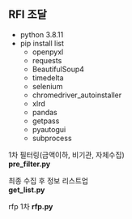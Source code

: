 ## RFI 조달

- python 3.8.11
- pip install list
    - openpyxl
    - requests
    - BeautifulSoup4
    - timedelta
    - selenium
    - chromedriver_autoinstaller
    - xlrd
    - pandas
    - getpass
    - pyautogui
    - subprocess


1차 필터링(금액이하, 비기관, 자체수집)  
**pre_filter.py**

최종 수집 후 정보 리스트업  
**get_list.py**

rfp 1차
**rfp.py**